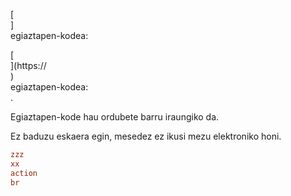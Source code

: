 [<br host>]<br action>egiaztapen-kodea:<br code>

[<br host>](https://<br host>)<br action>egiaztapen-kodea:<br code>.

Egiaztapen-kode hau ordubete barru iraungiko da.

Ez baduzu eskaera egin, mesedez ez ikusi mezu elektroniko honi.

```ini
zzz
xx
action
br
```